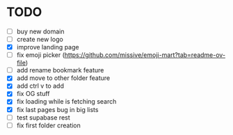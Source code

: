 # TODO

- [ ] buy new domain
- [ ] create new logo
- [x] improve landing page
- [ ] fix emoji picker (https://github.com/missive/emoji-mart?tab=readme-ov-file)
- [ ] add rename bookmark feature
- [x] add move to other folder feature
- [x] add ctrl v to add 
- [x] fix OG stuff
- [x] fix loading while is fetching search
- [x] fix last pages bug in big lists
- [ ] test supabase rest
- [ ] fix first folder creation
